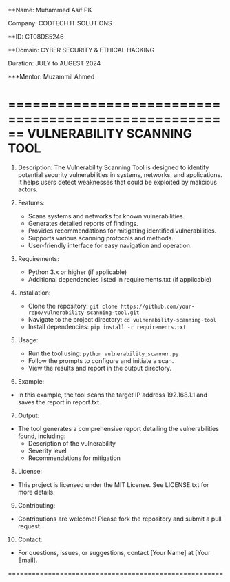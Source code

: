 **Name: Muhammed Asif PK <br/>

Company: CODTECH IT SOLUTIONS <br/>

**ID: CT08DS5246 <br/>

**Domain: CYBER SECURITY & ETHICAL HACKING <br/>

Duration: JULY to AUGEST 2024 <br/>

***Mentor: Muzammil Ahmed <br/>




======================================================
VULNERABILITY SCANNING TOOL </br>
======================================================

1. Description:
   The Vulnerability Scanning Tool is designed to identify potential security vulnerabilities in systems, networks, and applications. It helps users detect weaknesses that could be exploited by malicious actors.

2. Features:
   - Scans systems and networks for known vulnerabilities.
   - Generates detailed reports of findings.
   - Provides recommendations for mitigating identified vulnerabilities.
   - Supports various scanning protocols and methods.
   - User-friendly interface for easy navigation and operation.

3. Requirements:
   - Python 3.x or higher (if applicable)
   - Additional dependencies listed in requirements.txt (if applicable)

4. Installation:
   - Clone the repository: `git clone https://github.com/your-repo/vulnerability-scanning-tool.git`
   - Navigate to the project directory: `cd vulnerability-scanning-tool`
   - Install dependencies: `pip install -r requirements.txt`

5. Usage:
   - Run the tool using: `python vulnerability_scanner.py`
   - Follow the prompts to configure and initiate a scan.
   - View the results and report in the output directory.

6. Example:
- In this example, the tool scans the target IP address 192.168.1.1 and saves the report in report.txt.

7. Output:
- The tool generates a comprehensive report detailing the vulnerabilities found, including:
  - Description of the vulnerability
  - Severity level
  - Recommendations for mitigation

8. License:
- This project is licensed under the MIT License. See LICENSE.txt for more details.

9. Contributing:
- Contributions are welcome! Please fork the repository and submit a pull request.

10. Contact:
- For questions, issues, or suggestions, contact [Your Name] at [Your Email].

======================================================

